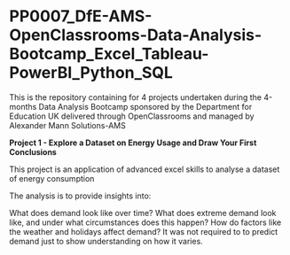 # PP0007_DfE-AMS-OpenClassrooms-Data-Analysis-Bootcamp_Excel_Tableau-PowerBI_Python_SQL
This is the repository containing for 4 projects undertaken during the 4-months Data Analysis Bootcamp sponsored by the Department for Education UK delivered through OpenClassrooms and managed by Alexander Mann Solutions-AMS

**Project 1 - Explore a Dataset on Energy Usage and Draw Your First Conclusions**

This project is an application of advanced excel skills to analyse a dataset of energy consumption

The analysis is to provide insights into:

What does demand look like over time?
What does extreme demand look like, and under what circumstances does this happen?
How do factors like the weather and holidays affect demand?
It was not required to to predict demand just to show understanding on how it varies.


